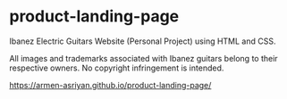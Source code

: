 # product-landing-page
Ibanez Electric Guitars Website (Personal Project) using HTML and CSS. 

All images and trademarks associated with Ibanez guitars belong to their respective owners.
No copyright infringement is intended.

https://armen-asriyan.github.io/product-landing-page/
